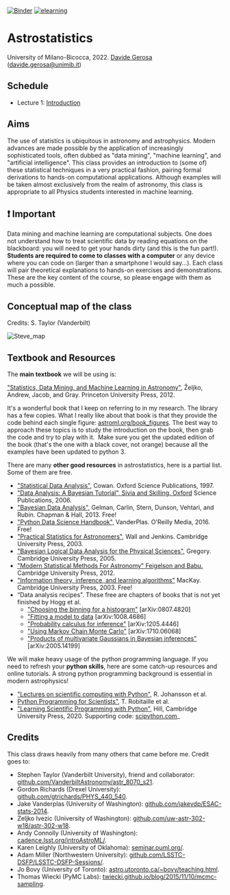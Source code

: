 [![Binder](https://mybinder.org/badge_logo.svg)](https://mybinder.org/v2/gh/dgerosa/astrostatistics_bicocca_2022/HEAD)
[![elearning](https://badgen.net/badge/e-learning/open/green)](https://elearning.unimib.it/course/view.php?id=35298)



# Astrostatistics 

University of Milano-Bicocca, 2022. [Davide Gerosa](https://davidegerosa.com/) (davide.gerosa@unimib.it)

## Schedule

* Lecture 1: [Introduction](lectures/01_Introduction.ipynb)



## Aims

The use of statistics is ubiquitous in astronomy and astrophysics. Modern advances are made possible by the application of increasingly sophisticated tools, often dubbed as "data mining", "machine learning", and "artificial intelligence". This class provides an introduction to (some of) these statistical techniques in a very practical fashion, pairing formal derivations to hands-on computational applications. Although examples will be taken almost exclusively from the realm of astronomy, this class is appropriate to all Physics students interested in machine learning.

## :exclamation: Important

Data mining and machine learning are computational subjects. One does not understand how to treat scientific data by reading equations on the blackboard: you will need to get your hands dirty (and this is the fun part!). **Students are required to come to classes with a computer** or any device where you can code on (larger than a smartphone I would say...). Each class will pair theoretical explanations to hands-on exercises and demonstrations. These are the key content of the course, so please engage with them as much a possible. 


## Conceptual map of the class
Credits: S. Taylor (Vanderbilt)

![Steve_map](https://user-images.githubusercontent.com/7237041/148847588-425431af-7285-403a-844b-ed9d2daf0c9f.png)




## Textbook and Resources

The **main textbook** we will be using is:

["Statistics, Data Mining, and Machine Learning in Astronomy"](https://press.princeton.edu/books/hardcover/9780691198309/statistics-data-mining-and-machine-learning-in-astronomy), Željko, Andrew, Jacob, and Gray. Princeton University Press, 2012.

It's a wonderful book that I keep on referring to in my research. The library has a few copies. What I really like about that book is that they provide the code behind each single figure: [astroml.org/book\_figures](https://www.astroml.org/book_figures/). The best way to approach these topics is to study the introduction on the book, then grab the code and try to play with it.  Make sure you get the updated edition of the book (that's the one with a black cover, not orange) because all the examples have been updated to python 3.   

There are many **other good resources** in astrostatistics, here is a partial list. Some of them are free.  

- ["Statistical Data Analysis"](https://global.oup.com/academic/product/statistical-data-analysis-9780198501558?cc=fr&lang=en&), Cowan. Oxford Science Publications, 1997.
- ["Data Analysis: A Bayesian Tutorial", Sivia and Skilling. Oxford](https://global.oup.com/academic/product/data-analysis-9780198568322?cc=fr&lang=en&) Science Publications, 2006.
- ["Bayesian Data Analysis",](http://www.stat.columbia.edu/~gelman/book/) Gelman, Carlin, Stern, Dunson, Vehtari, and Rubin. Chapman & Hall, 2013. Free!
- ["Python Data Science Handbook",](https://jakevdp.github.io/PythonDataScienceHandbook/) VanderPlas. O'Reilly Media, 2016. Free!
- ["Practical Statistics for Astronomers"](https://www.cambridge.org/core/books/practical-statistics-for-astronomers/CEB9D5F985F062BAD67E7219B96A4CD6), Wall and Jenkins. Cambridge University Press, 2003.
- ["Bayesian Logical Data Analysis for the Physical Sciences",](https://www.cambridge.org/core/books/bayesian-logical-data-analysis-for-the-physical-sciences/09E9A95DAE275F5B005676C71B542598) Gregory. Cambridge University Press, 2005.
- ["Modern Statistical Methods For Astronomy" Feigelson and Babu.](https://www.cambridge.org/core/books/modern-statistical-methods-for-astronomy/941AE392A553D68DD7B02491BB66DDEC) Cambridge University Press, 2012.
- ["Information theory, inference, and learning algorithms"](https://www.inference.org.uk/mackay/itila/book.html) MacKay. Cambridge University Press, 2003. Free!  
- “Data analysis recipes". These free are chapters of books that is not yet finished by Hogg et al.
    - ["Choosing the binning for a histogram"](https://arxiv.org/abs/0807.4820) [arXiv:0807.4820]
    - ["Fitting a model to data](https://arxiv.org/abs/1008.4686) [arXiv:1008.4686]
    - ["Probability calculus for inference"](https://arxiv.org/abs/1205.4446) [arXiv:1205.4446]
    - ["Using Markov Chain Monte Carlo"](https://arxiv.org/abs/1710.06068) [arXiv:1710.06068]
    - ["Products of multivariate Gaussians in Bayesian inferences"](https://arxiv.org/abs/2005.14199) [arXiv:2005.14199]
    


We will make heavy usage of the python programming language. If you need to refresh your **python skills**, here are some catch-up resources and online tutorials. A strong python programming background is essential in modern astrophysics!   

- ["Lectures on scientific computing with Python"](https://github.com/jrjohansson/scientific-python-lectures), R. Johansson et al.  
- [Python Programming for Scientists"](https://astrofrog.github.io/py4sci/), T. Robitaille et al.
- ["Learning Scientific Programming with Python"](https://www.cambridge.org/core/books/learning-scientific-programming-with-python/3D264483BC7B380A3059B3861C661237), Hill, Cambridge University Press, 2020. Supporting code: [scipython.com](https://scipython.com/)_

## Credits

This class draws heavily from many others that came before me. Credit goes to:

- Stephen Taylor (Vanderbilt University), friend and collaborator: [github.com/VanderbiltAstronomy/astr_8070_s21](github.com/VanderbiltAstronomy/astr_8070_s21).
- Gordon Richards (Drexel University): [github.com/gtrichards/PHYS_440_540](https://github.com/gtrichards/PHYS_440_540).
- Jake Vanderplas (University of Washington): [github.com/jakevdp/ESAC-stats-2014](https://github.com/jakevdp/ESAC-stats-2014).
- Zeljko Ivezic (University of Washington): [github.com/uw-astr-302-w18/astr-302-w18](https://github.com/uw-astr-302-w18/astr-302-w18).
- Andy Connolly (University of Washington): [cadence.lsst.org/introAstroML/](http://cadence.lsst.org/introAstroML).
- Karen Leighly (University of Oklahoma): [seminar.ouml.org/](http://seminar.ouml.org).
- Adam Miller (Northwestern University): [github.com/LSSTC-DSFP/LSSTC-DSFP-Sessions/](https://github.com/LSSTC-DSFP/LSSTC-DSFP-Sessions).
- Jo Bovy (University of Toronto): [astro.utoronto.ca/~bovy/teaching.html](http://astro.utoronto.ca/~bovy/teaching.html).
- Thomas Wiecki (PyMC Labs): [twiecki.github.io/blog/2015/11/10/mcmc-sampling](http://twiecki.github.io/blog/2015/11/10/mcmc-sampling).



